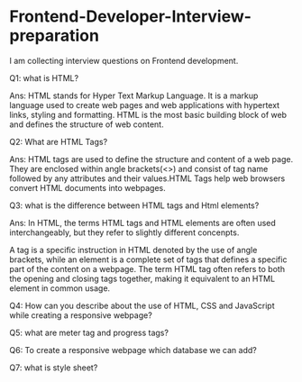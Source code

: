 # Frontend-Developer-Interview-preparation
I am collecting interview questions on Frontend development.

Q1: what is HTML?

Ans: HTML stands for Hyper Text Markup Language. It is a markup language used to create web pages and web applications with hypertext links, styling and formatting. HTML is the most basic building block of web and defines the structure of web content.

Q2: What are HTML Tags?

Ans: HTML tags are used to define the structure and content of a web page. They are enclosed within angle brackets(<>) and consist of tag name followed by any attributes and their values.HTML Tags help web browsers convert HTML documents into webpages.

Q3: what is the difference between HTML tags and Html elements?

Ans: In HTML, the terms HTML tags and HTML elements are often used interchangeably, but they refer to slightly different concenpts. 

A tag is a specific instruction in HTML denoted by the use of angle brackets, while an element is a complete set of tags that defines a specific part of the content on a webpage. The term HTML tag often refers to both the opening and closing tags together, making it equivalent to an HTML element in common usage.


Q4: How can you describe about the use of HTML, CSS and JavaScript while creating a responsive webpage?

Q5: what are meter tag and progress tags?

Q6: To create a responsive webpage which database we can add?

Q7: what is style sheet?

